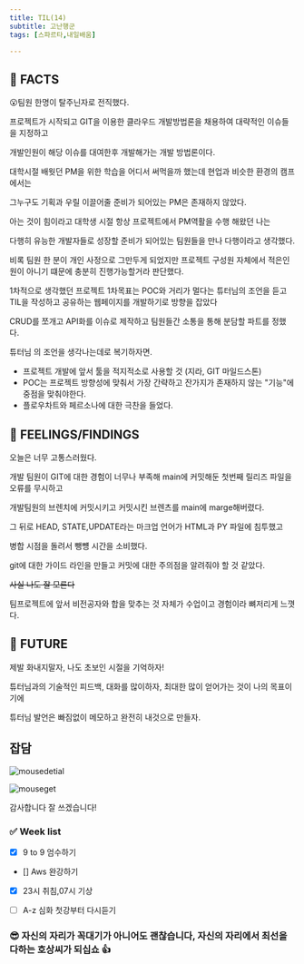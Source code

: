 ```yaml
---
title: TIL(14)
subtitle: 고난행군
tags: [스파르타,내일배움]

---
```


## 📌 FACTS

😮팀원 한명이 탈주닌자로 전직했다.

프로젝트가 시작되고 GIT을 이용한 클라우드 개발방법론을 채용하여 대략적인 이슈들을 지정하고

개발인원이 해당 이슈를 대여한후 개발해가는 개발 방법론이다.

대학시절 배웟던 PM을 위한 학습을 어디서 써먹을까 했는데 현업과 비슷한 환경의 캠프에서는

그누구도 기획과 우릴 이끌어줄 준비가 되어있는 PM은 존재하지 않았다.

아는 것이 힘이라고 대학생 시절 항상 프로젝트에서 PM역활을 수행 해왔던 나는

다행히 유능한 개발자들로 성장할 준비가 되어있는 팀원들을 만나 다행이라고 생각했다.

비록 팀원 한 분이 개인 사정으로 그만두게 되었지만 프로젝트 구성원 자체에서 적은인원이 아니기 떄문에 충분히 진행가능할거라 판단했다.

1차적으로 생각했던 프로젝트 1차목표는 POC와 거리가 멀다는 튜터님의 조언을 듣고
TIL을 작성하고 공유하는 웹페이지를 개발하기로 방향을 잡았다

CRUD를 쪼개고 API화를 이슈로 제작하고 팀원들간 소통을 통해 분담할 파트를 정했다.

튜터님 의 조언을 생각나는데로 복기하자면.

- 프로젝트 개발에 앞서 툴을 적지적소로 사용할 것
(지라, GIT 마일드스톤)
- POC는 프로젝트 방향성에 맞춰서 가장 간략하고 잔가지가 존재하지 않는 "기능"에 중점을 맞춰야한다.
- 플로우차트와 페르소나에 대한 극찬을 들었다.

## 📌 FEELINGS/FINDINGS

오늘은 너무 고통스러웠다.

개발 팀원이 GIT에 대한 경험이 너무나 부족해 main에 커밋해둔 첫번째 릴리즈 파일을 오류를 무시하고

개발팀원의 브렌치에 커밋시키고 커밋시킨 브렌츠를 main에 marge해버렸다.

그 뒤로 HEAD, STATE,UPDATE라는 마크업 언어가 HTML과 PY 파일에 침투했고

병합 시점을 돌려서 뺑뻉 시간을 소비했다.

git에 대한 가이드 라인을 만들고 커밋에 대한 주의점을 알려줘야 할 것 같았다.

~~사실 나도 잘 모른다~~

팀프로젝트에 앞서 비전공자와 합을 맞추는 것 자체가 수업이고 경험이라 뼈저리게 느꼇다.




## 📌 FUTURE


제발 화내지말자, 나도 초보인 시절을 기억하자!

튜터님과의 기술적인 피드백, 대화를 많이하자, 최대한 많이 얻어가는 것이 나의 목표이기에

튜터님 발언은 빠짐없이 메모하고 완전히 내것으로 만들자.

## 잡담

![mousedetial](https://user-images.githubusercontent.com/38107948/134700942-db241ecc-1cea-4445-aa9b-d7be16652d8e.jpg)

![mouseget](https://user-images.githubusercontent.com/38107948/134700939-95639d20-40a4-440c-8798-b27299c64b33.jpg)

감사합니다 잘 쓰겠습니다!

### ✅ Week list
- [x]   9 to 9 엄수하기

- []   Aws 완강하기

- [x]   23시 취침,07시 기상

- [ ]   A-z 심화 첫강부터 다시듣기


### 😎 자신의 자리가 꼭대기가 아니어도 괜찮습니다, 자신의 자리에서 최선을 다하는 호상씨가 되십쇼 👍
